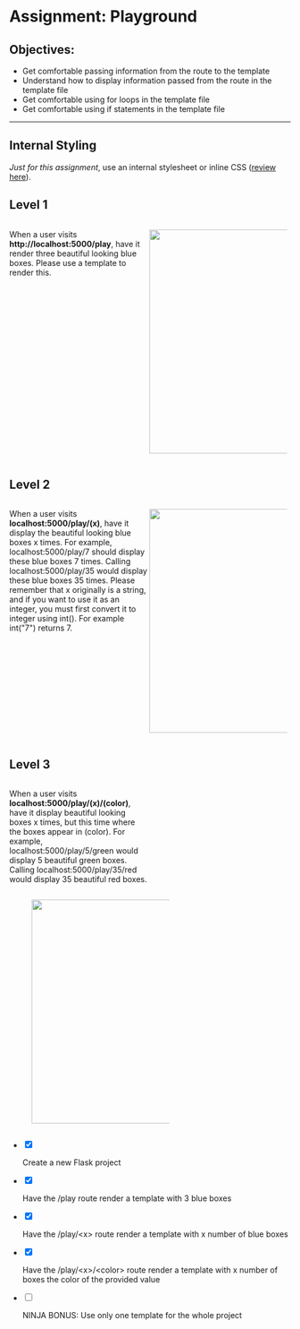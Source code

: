 <div class="module_description active_lesson_with_video ">
									<h1>Assignment: Playground</h1>
<h2>Objectives:</h2>
<ul>
    <li>Get comfortable passing information from the route to the template</li>
    <li>Understand how to display information passed from the route in the template file</li>
    <li>Get comfortable using for loops in the template file</li>
    <li>Get comfortable using if statements in the template file</li>
</ul>
<hr>
<h2>Internal Styling</h2>
<p><em>Just for this assignment</em>, use an internal stylesheet or inline CSS (<a href="https://www.w3schools.com/css/css_howto.asp" target="_blank">review here</a>).</p>
<h2>Level 1</h2>
<p style="width: 49%; display: inline-block; vertical-align: top;">When a user visits <strong>http://localhost:5000/play</strong>, have it render three beautiful looking blue boxes. Please use a template to render this.</p>
<p style="width: 49%; display: inline-block; vertical-align: top;"><img style="width:400px;" src="https://s3.amazonaws.com/General_V88/boomyeah2015/codingdojo/curriculum/content/chapter/playground1.png"></p>
<h2>Level 2</h2>
<p style="width: 49%; display: inline-block; vertical-align: top;">When a user visits <strong>localhost:5000/play/(x)</strong>, have it display the beautiful looking blue boxes x times. For example, localhost:5000/play/7 should display these blue boxes 7 times. Calling localhost:5000/play/35 would display these blue boxes 35 times. Please remember that x originally is a string, and if you want to use it as an integer, you must first convert it to integer using int(). For example int("7") returns 7.</p>
<p style="width: 49%; display: inline-block; vertical-align: top;"><img style="width: 400px;" src="https://s3.amazonaws.com/General_V88/boomyeah2015/codingdojo/curriculum/content/chapter/playground2.png"></p>
<h2>Level 3</h2>
<p style="width: 49%; display: inline-block; vertical-align: top;">When a user visits <strong>localhost:5000/play/(x)/(color)</strong>, have it display beautiful looking boxes x times, but this time where the boxes appear in (color). For example, localhost:5000/play/5/green would display 5 beautiful green boxes. Calling localhost:5000/play/35/red would display 35 beautiful red boxes.</p>
<figure style="width: 49%; display: inline-block; vertical-align: top;">   
    <img style="width:400px;" src="https://s3.amazonaws.com/General_V88/boomyeah2015/codingdojo/curriculum/content/chapter/playground3.png">
</figure>

</div>

<div class="todo_content">
										<ul class="todo_item_parent">
											<form action="/tracks/submit_todo" method="post" id="form_to_do_items">		
													<li>
														<input type="hidden" name="module_to_do_item_id[]" value="0">	
														<input type="hidden" name="is_completed[]" value="0" class="todo_status">	
														<input type="checkbox" id="todo_item_0" checked="checked" class="todo_check">														
														<label for="todo_item_0" class="todo_list_item">
															<div class="item_checkbox checked"></div>
															<p>Create a new Flask project</p>	
														</label>	
													</li>
													<li>
														<input type="hidden" name="module_to_do_item_id[]" value="1">	
														<input type="hidden" name="is_completed[]" value="0" class="todo_status">	
														<input type="checkbox" id="todo_item_1" checked="checked" class="todo_check">														
														<label for="todo_item_1" class="todo_list_item">
															<div class="item_checkbox checked"></div>
															<p>Have the /play route render a template with 3 blue boxes</p>	
														</label>	
													</li>
													<li>
														<input type="hidden" name="module_to_do_item_id[]" value="2">	
														<input type="hidden" name="is_completed[]" value="0" class="todo_status">	
														<input type="checkbox" id="todo_item_2" checked="checked" class="todo_check">														
														<label for="todo_item_2" class="todo_list_item">
															<div class="item_checkbox checked"></div>
															<p>Have the /play/&lt;x&gt; route render a template with x number of blue boxes</p>	
														</label>	
													</li>
													<li>
														<input type="hidden" name="module_to_do_item_id[]" value="3">	
														<input type="hidden" name="is_completed[]" value="0" class="todo_status">	
														<input type="checkbox" id="todo_item_3" checked="checked" class="todo_check">														
														<label for="todo_item_3" class="todo_list_item">
															<div class="item_checkbox checked"></div>
															<p>Have the /play/&lt;x&gt;/&lt;color&gt; route render a template with x number of boxes the color of the provided value</p>	
														</label>	
													</li>
													<li>
														<input type="hidden" name="module_to_do_item_id[]" value="4">	
														<input type="hidden" name="is_completed[]" value="1" class="todo_status">	
														<input type="checkbox" id="todo_item_4" class="todo_check">														
														<label for="todo_item_4" class="todo_list_item">
															<div class="item_checkbox checked"></div>
															<p>NINJA BONUS: Use only one template for the whole project</p>	
														</label>	
													</li>									
												<input type="hidden" name="id" id="task_todo_id" value="5070472">
												<input type="hidden" name="chapter_module_id" value="42696">
												<input type="hidden" name="track_id" value="119">
												<input type="hidden" name="authenticity_token" value="sLO65z81Un8ogC/FYv7u6xcsFvuzeOSgTThZDbHAsxY=">
											</form>
										</ul>
									</div>
